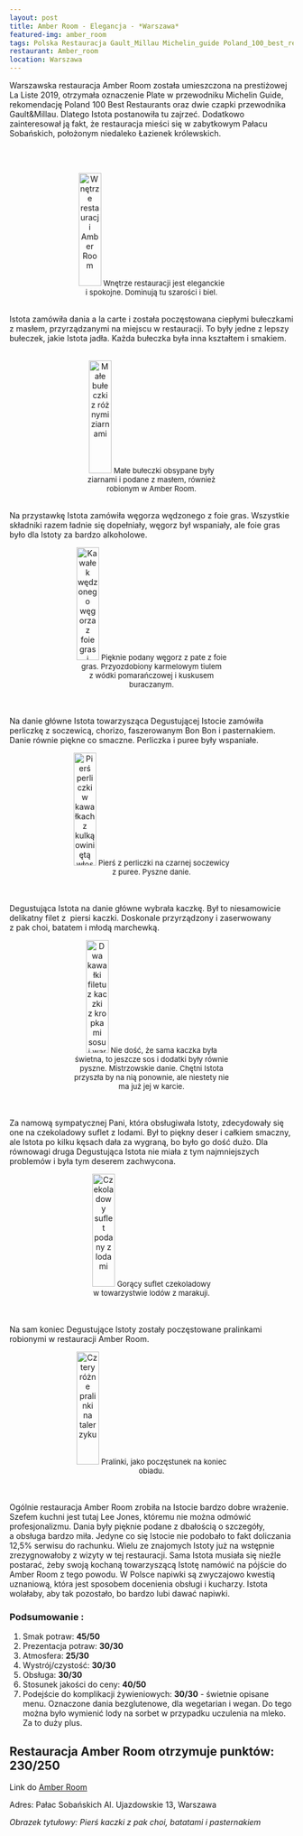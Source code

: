 ```yaml
---
layout: post
title: Amber Room - Elegancja - *Warszawa*
featured-img: amber_room
tags: Polska Restauracja Gault_Millau Michelin_guide Poland_100_best_restaurants
restaurant: Amber_room
location: Warszawa
---
```


Warszawska restauracja Amber Room została umieszczona na&nbsp;prestiżowej La Liste 2019,
 otrzymała oznaczenie Plate w&nbsp;przewodniku Michelin Guide, rekomendację Poland 100 Best Restaurants
  oraz dwie czapki przewodnika Gault&Millau.
  Dlatego Istota postanowiła tu zajrzeć. Dodatkowo zainteresował ją fakt, że&nbsp;restauracja mieści się w&nbsp;zabytkowym Pałacu Sobańskich, położonym niedaleko Łazienek królewskich.

<br />&ensp;&ensp;&ensp;
<center><div style="width:55%">
 <img src="{{site.url}}/assets/img/posts/ar_wnetrze.jpg" alt="Wnętrze restauracji Amber Room"
 height="200px" width="40px" />
 <font size="2">
 Wnętrze restauracji jest eleganckie i&nbsp;spokojne. Dominują tu szarości i&nbsp;biel.
 </font>
</div></center>
<br />

Istota zamówiła dania a la carte i&nbsp;została poczęstowana ciepłymi bułeczkami z&nbsp;masłem,
 przyrządzanymi na miejscu w restauracji. To były jedne z&nbsp;lepszy bułeczek, jakie Istota jadła.
  Każda bułeczka była inna kształtem i&nbsp;smakiem.
<br />&ensp;&ensp;&ensp;
<center><div style="width:55%">
 <img src="{{site.url}}/assets/img/posts/ar_buleczki.jpg" alt="Małe bułeczki z&nbsp;różnymi ziarnami"
 height="200px" width="40px" />
 <font size="2">
     Małe bułeczki obsypane były ziarnami i&nbsp;podane z&nbsp;masłem, również robionym w&nbsp;Amber Room.
 </font>
</div></center>
<br />

Na przystawkę Istota zamówiła węgorza wędzonego z&nbsp;foie gras. Wszystkie składniki razem ładnie się dopełniały,
 węgorz był wspaniały, ale foie gras było dla Istoty za&nbsp;bardzo alkoholowe.
<center><div style="width:55%">
 <img src="{{site.url}}/assets/img/posts/ar_wegorz.jpg" alt=" Kawałek wędzonego węgorza z foie gras i
  kuskusem buraczanym" height="200px" width="40px" />
 <font size="2">
Pięknie podany węgorz z&nbsp;pate z&nbsp;foie gras. Przyozdobiony karmelowym tiulem z&nbsp;wódki pomarańczowej i&nbsp;kuskusem buraczanym.
 </font>
</div></center>
<br />&ensp;&ensp;

Na danie główne Istota towarzysząca Degustującej Istocie zamówiła perliczkę z&nbsp;soczewicą, chorizo,
faszerowanym Bon Bon i&nbsp;pasternakiem. Danie równie piękne co smaczne. Perliczka i&nbsp;puree były wspaniałe.
<center><div style="width:55%">
 <img src="{{site.url}}/assets/img/posts/ar_perliczka.jpg" alt="Pierś perliczki w kawałkach z kulką owiniętą
  włoską kapustą " height="200px" width="40px" />
 <font size="2">
Pierś z perliczki na czarnej soczewicy z&nbsp;puree. Pyszne danie.
 </font>
</div></center>
<br />&ensp;&ensp;

Degustująca Istota na danie główne wybrała kaczkę. Był to niesamowicie delikatny filet z &nbsp;piersi kaczki.
 Doskonale przyrządzony i&nbsp;zaserwowany z&nbsp;pak choi, batatem i&nbsp;młodą marchewką.
<center><div style="width:55%">
 <img src="{{site.url}}/assets/img/posts/ar_kaczaka.jpg" alt="Dwa kawałki filetu z&nbsp;kaczki z&nbsp;kropkami sosu i&nbsp;warzywami" height="200px" width="40px" />
 <font size="2">
Nie dość, że&nbsp;sama kaczka była świetna, to jeszcze sos i&nbsp;dodatki były równie pyszne. Mistrzowskie danie.
 Chętni Istota przyszła by na nią ponownie, ale niestety nie ma już jej w&nbsp;karcie.
 </font>
</div></center>
<br />&ensp;&ensp;

Za namową sympatycznej Pani, która obsługiwała Istoty,
 zdecydowały się one na czekoladowy suflet z&nbsp;lodami. Był to piękny deser i&nbsp;całkiem smaczny,
 ale Istota po kilku kęsach dała za wygraną, bo było go dość dużo. Dla równowagi druga
Degustująca Istota nie miała z&nbsp;tym najmniejszych problemów i&nbsp;była tym deserem zachwycona.
<center><div style="width:55%">
 <img src="{{site.url}}/assets/img/posts/ar_suflet.jpg" alt="Czekoladowy suflet podany z lodami"
 height="200px" width="40px" />
 <font size="2">
Gorący suflet czekoladowy w&nbsp;towarzystwie lodów z&nbsp;marakuji.
 </font>
</div></center>
<br />&ensp;&ensp;&ensp;

Na sam koniec Degustujące Istoty zostały poczęstowane pralinkami robionymi w&nbsp;restauracji Amber Room.
<center><div style="width:55%">
 <img src="{{site.url}}/assets/img/posts/ar_pralinki.jpg" alt="Cztery różne pralinki na talerzyku"
  height="200px" width="40px" />
 <font size="2">
Pralinki, jako poczęstunek na koniec obiadu.
 </font>
</div></center>
<br />&ensp;&ensp;&ensp;

Ogólnie restauracja Amber Room zrobiła na Istocie bardzo dobre wrażenie. Szefem kuchni jest tutaj Lee Jones,
 któremu nie można odmówić profesjonalizmu. Dania były pięknie podane z&nbsp;dbałością o&nbsp;szczegóły,
  a&nbsp;obsługa bardzo miła. Jedyne co się Istocie nie podobało to fakt doliczania 12,5% serwisu do rachunku.
  Wielu ze znajomych Istoty już na wstępnie zrezygnowałoby z&nbsp;wizyty w tej restauracji.
  Sama Istota musiała się nieźle postarać, żeby swoją kochaną towarzyszącą Istotę namówić na pójście
  do Amber Room z&nbsp;tego powodu.
   W Polsce napiwki są zwyczajowo kwestią uznaniową, która jest sposobem docenienia obsługi i&nbsp;kucharzy.
    Istota wolałaby, aby tak pozostało, bo bardzo lubi dawać napiwki.

### Podsumowanie :
1. Smak potraw: **45/50**
2. Prezentacja potraw: **30/30**
3. Atmosfera: **25/30**
4. Wystrój/czystość: **30/30**
5. Obsługa: **30/30**
6. Stosunek jakości do ceny: **40/50**
7. Podejście do komplikacji żywieniowych: **30/30** - świetnie opisane menu. Oznaczone dania bezglutenowe,
dla wegetarian i&nbsp;wegan. Do tego można było wymienić lody na sorbet w przypadku uczulenia na mleko. Za to duży plus.

## Restauracja Amber Room otrzymuje punktów: **230/250**
Link do [Amber Room]

Adres:
Pałac Sobańskich
Al. Ujazdowskie 13, Warszawa

_Obrazek tytułowy: Pierś kaczki z pak choi, batatami i&nbsp;pasternakiem_

[Amber Room]: https://www.amber-room.pl/



